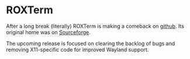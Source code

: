 ROXTerm
=======

After a long break (literally) ROXTerm is making a comeback on
[github](https://github.com/realh/roxterm). Its original home was on
[Sourceforge](https://roxterm.sourceforge.net).

The upcoming release is focused on clearing the backlog of bugs and removing
X11-specific code for improved Wayland support.
